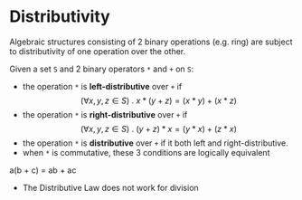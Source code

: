 # Distributivity

Algebraic structures consisting of 2 binary operations (e.g. ring) are subject to distributivity of one operation over the other.

Given a set `S` and 2 binary operators `*` and `+` on `S`:
- the operation `*` is **left-distributive** over `+` if    
  $$(\forall x,y,z \in S)\ .\ x*(y+z) = (x*y) + (x*z)$$
- the operation `*` is **right-distributive** over `+` if     
  $$(\forall x,y,z \in S)\ .\ (y+z)*x=(y*x)+(z*x)$$
- the operation `*` is **distributive** over `+` if it both left and right-distributive.
- when `*` is commutative, these 3 conditions are logically equivalent


a(b + c) = ab + ac



- The Distributive Law does not work for division
